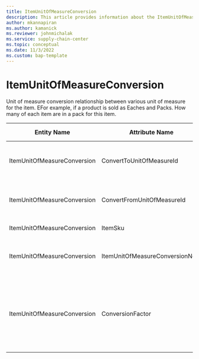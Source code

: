 ```yaml
---
title: ItemUnitOfMeasureConversion
description: This article provides information about the ItemUnitOfMeasureConversion entity.
author: mkannapiran
ms.author: kamanick
ms.reviewer: johnmichalak
ms.service: supply-chain-center
ms.topic: conceptual
ms.date: 11/3/2022
ms.custom: bap-template
---
```


# ItemUnitOfMeasureConversion

Unit of measure conversion relationship between various unit of measure for the item. EFor example, if a product is sold as Eaches and Packs. How many of each item are in a pack for this item.

| **Entity Name** | **Attribute Name** | **IsPrimaryKey** | **Data Type** | **Data Length** | **Description** |
| --- | --- | --- | --- | --- | --- |
| ItemUnitOfMeasureConversion | ConvertToUnitOfMeasureId | yes | string | 36 | Unit of measure Id to which conversion is required. |
| ItemUnitOfMeasureConversion | ConvertFromUnitOfMeasureId | yes | string | 36 | Unit of measure Id from which conversion is required. |
| ItemUnitOfMeasureConversion | ItemSku | yes | string | 36 | Unique Id of the item. |
| ItemUnitOfMeasureConversion | ItemUnitOfMeasureConversionNote | no | string | 36 | Additional note for item unit of measure conversion. |
| ItemUnitOfMeasureConversion | ConversionFactor | no | string | 36 | Conversion factor for unit of measure Id between from and to unit of measure. This is a number. |
